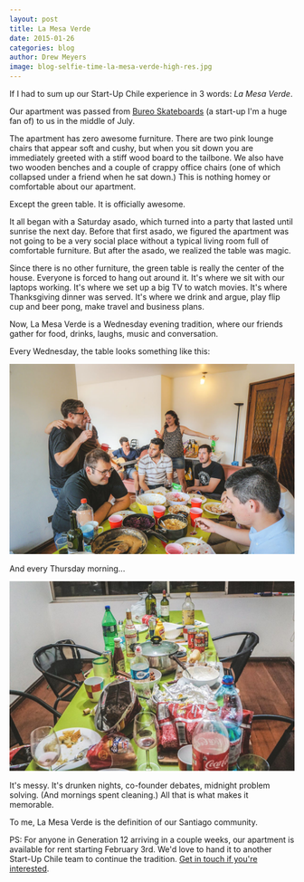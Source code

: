 ```yaml
---
layout: post
title: La Mesa Verde
date: 2015-01-26
categories: blog
author: Drew Meyers
image: blog-selfie-time-la-mesa-verde-high-res.jpg
---
```

If I had to sum up our Start-Up Chile experience in 3 words: *La Mesa Verde*.

Our apartment was passed from [Bureo Skateboards](http://geekestateblog.com/power-story-telling-bureo-skateboards/) (a start-up I'm a huge fan of) to us in the middle of July.

The apartment has zero awesome furniture. There are two pink lounge chairs that appear soft and cushy, but when you sit down you are immediately greeted with a stiff wood board to the tailbone. We also have two wooden benches and a couple of crappy office chairs (one of which collapsed under a friend when he sat down.) This is nothing homey or comfortable about our apartment.

Except the green table. It is officially awesome.

It all began with a Saturday asado, which turned into a party that lasted until sunrise the next day. Before that first asado, we figured the apartment was not going to be a very social place without a typical living room full of comfortable furniture. But after the asado, we realized the table was magic.

Since there is no other furniture, the green table is really the center of the house. Everyone is forced to hang out around it. It's where we sit with our laptops working. It's where we set up a big TV to watch movies. It's where Thanksgiving dinner was served. It's where we drink and argue, play flip cup and beer pong, make travel and business plans.

Now, La Mesa Verde is a Wednesday evening tradition, where our friends gather for food, drinks, laughs, music and conversation.

Every Wednesday, the table looks something like this:

<p align="center"><img src="/assets/blog-la-mesa-verde-2.jpg"></p>

And every Thursday morning...

<p align="center"><img src="/assets/blog-la-mesa-verde-dirty.jpg"></p>

It's messy. It's drunken nights, co-founder debates, midnight problem solving. (And mornings spent cleaning.) All that is what makes it memorable. 

To me, La Mesa Verde is the definition of our Santiago community.

PS: For anyone in Generation 12 arriving in a couple weeks, our apartment is available for rent starting February 3rd. We'd love to hand it to another Start-Up Chile team to continue the tradition. [Get in touch if you're interested](mailto:drew@horizonapp.co).
